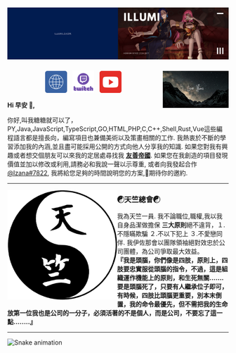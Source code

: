 # [![waylon walker header](https://github.com/IllumiLove/IllumiLove/blob/main/banners/Illumi.png)](https://illumi.show/)

<p>
  <a href="https://github.com/IllumiLove/IllumiLove/blob/main/banners/Love%20Illumi.png"><img width="150" align='right' src="https://github.com/IllumiLove/IllumiLove/blob/main/banners/Love%20Illumi.png"></a>
</p>

<p align='center'>
<a href="https://illumi.show/"><img height="50" src="https://github.com/IllumiLove/IllumiLove/blob/main/icon/Website.png"></a>&nbsp;&nbsp;
<a href="https://www.twitch.tv/sakumaillumi"><img height="50" src="https://github.com/IllumiLove/IllumiLove/blob/main/icon/Twitch.png"></a>&nbsp;&nbsp;
<a href="https://www.youtube.com/channel/UCe3E1SH6rpDEQ0ya6djBWpQ"><img height="50" src="https://github.com/IllumiLove/IllumiLove/blob/main/icon/youtube.png"></a>&nbsp;&nbsp;
</a>
</p>

**Hi 早安 👋,**

你好,叫我糖糖就可以了，PY,Java,JavaScript,TypeScript,GO,HTML,PHP,C,C++,Shell,Rust,Vue這些編程語言都是擅長向，編寫項目也兼備美術以及策畫相關的工作.  我熱衷於不斷的學習添加我的內涵,並且盡可能採用公開的方式向他人分享我的知識.  如果您對我有興趣或者想交個朋友可以來我的定居處尋找我 **[友善帝國](https://discord.gg/4Q33tuUnC8)**.  如果您在我創造的項目發現價值並加以修改或利用,請務必和我說一聲以示尊重, 或者向我發起合作 [@Izana#7822](https://discord.gg/4Q33tuUnC8), 我將給您足夠的時間說明您的方案,💓期待你的邀約.

  ---
 
 <p>
  <img width="250" align='left' src="https://github.com/IllumiLove/IllumiLove/blob/main/icon/Tintu.png">
</p>
 
### **☯天竺總會☯**

我為天竺一員. 我不論職位,職權,我以我自身品潔做擔保 **三大原則**絕不違背，１.不隱瞞欺騙 ２.不以下犯上 ３.不愛戀同伴.  我伊佐那會以團隊領袖絕對效忠於公司團體，為公司爭取最大效益。  
**『我是頭腦，你們像是四肢，原則上，四肢要忠實服從頭腦的指令，不過，這是組織運作機能上的原則，和生死無關.......要是頭腦死了，只要有人繼承位子即可，有時候，四肢比頭腦更重要，別本末倒置，我的命令最優先，但不需把我的生命放第一位我也是公司的一分子，必須活著的不是個人，而是公司，不要忘了這一點........』**

 ---
  ![Snake animation](https://github.com/IllumiLove/github-contribution-grid-snake/blob/main/github-contribution-grid-snake.svg)
 
</div>

  ##

